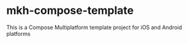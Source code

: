 # mkh-compose-template
This is a Compose Multiplatform template project for iOS and Android platforms
